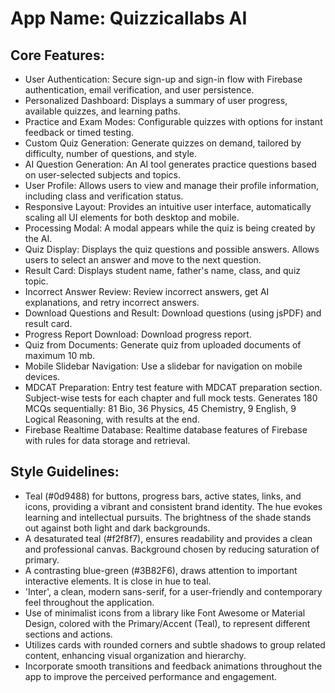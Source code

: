 # **App Name**: Quizzicallabs AI

## Core Features:

- User Authentication: Secure sign-up and sign-in flow with Firebase authentication, email verification, and user persistence.
- Personalized Dashboard: Displays a summary of user progress, available quizzes, and learning paths.
- Practice and Exam Modes: Configurable quizzes with options for instant feedback or timed testing.
- Custom Quiz Generation: Generate quizzes on demand, tailored by difficulty, number of questions, and style.
- AI Question Generation: An AI tool generates practice questions based on user-selected subjects and topics.
- User Profile: Allows users to view and manage their profile information, including class and verification status.
- Responsive Layout: Provides an intuitive user interface, automatically scaling all UI elements for both desktop and mobile.
- Processing Modal: A modal appears while the quiz is being created by the AI.
- Quiz Display: Displays the quiz questions and possible answers. Allows users to select an answer and move to the next question.
- Result Card: Displays student name, father's name, class, and quiz topic.
- Incorrect Answer Review: Review incorrect answers, get AI explanations, and retry incorrect answers.
- Download Questions and Result: Download questions (using jsPDF) and result card.
- Progress Report Download: Download progress report.
- Quiz from Documents: Generate quiz from uploaded documents of maximum 10 mb.
- Mobile Slidebar Navigation: Use a slidebar for navigation on mobile devices.
- MDCAT Preparation: Entry test feature with MDCAT preparation section. Subject-wise tests for each chapter and full mock tests. Generates 180 MCQs sequentially: 81 Bio, 36 Physics, 45 Chemistry, 9 English, 9 Logical Reasoning, with results at the end.
- Firebase Realtime Database: Realtime database features of Firebase with rules for data storage and retrieval.

## Style Guidelines:

- Teal (#0d9488) for buttons, progress bars, active states, links, and icons, providing a vibrant and consistent brand identity. The hue evokes learning and intellectual pursuits. The brightness of the shade stands out against both light and dark backgrounds.
- A desaturated teal (#f2f8f7), ensures readability and provides a clean and professional canvas. Background chosen by reducing saturation of primary.
- A contrasting blue-green (#3B82F6), draws attention to important interactive elements. It is close in hue to teal.
- 'Inter', a clean, modern sans-serif, for a user-friendly and contemporary feel throughout the application.
- Use of minimalist icons from a library like Font Awesome or Material Design, colored with the Primary/Accent (Teal), to represent different sections and actions.
- Utilizes cards with rounded corners and subtle shadows to group related content, enhancing visual organization and hierarchy.
- Incorporate smooth transitions and feedback animations throughout the app to improve the perceived performance and engagement.